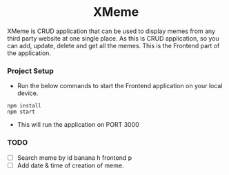 # <div align="center">XMeme</div>

XMeme is CRUD application that can be used to display memes from any third party website at one single place. As this is CRUD application, so you can add, update, delete and get all the memes. 
This is the Frontend part of the application.

### Project Setup
- Run the below commands to start the Frontend application on your local device. 
```
npm install
npm start
```
- This will run the application on PORT 3000

### TODO
- [ ] Search meme by id banana h frontend p
- [ ] Add date & time of creation of meme.